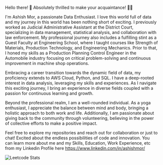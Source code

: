 Hello there! 🌈 Absolutely thrilled to make your acquaintance! 🚀🌟 

I'm Ashish Mor, a passionate Data Enthusiast. I love this world full of data and my journey in this world has been nothing short of exciting. 
I previously worked as Judicial Administrative Assistant at the District Court, specializing in data management, statistical analysis, and collaboration with law enforcement. 
My professional journey also includes a fulfilling stint as a Guest Faculty at Engineering School, where I taught courses like Strength of Materials, Production Technology, and Engineering Mechanics. 
Prior to that, I honed my skills as a Production Planning Control Engineer in the Automobile industry focusing on critical problem-solving and continuous improvement in machine shop operations. 

Embracing a career transition towards the dynamic field of data, my proficiency extends to AWS Cloud, Python, and SQL. 
I have a deep-rooted interest in data analysis, leveraging my skills and experiences. 
As I navigate this exciting journey, I bring an experience in diverse fields coupled with a passion for continuous learning and growth. 

Beyond the professional realm, I am a well-rounded individual. As a yoga enthusiast, I appreciate the balance between mind and body, bringing a holistic approach to both work and life. 
Additionally, I am passionate about giving back to the community through volunteering, believing in the power of collective efforts to make a positive impact.

Feel free to explore my repositories and reach out for collaboration or just to chat! Excited about the endless possibilities of code and innovation. 
You can learn more about me and my Skills, Education, Work Experience, etc from my Linkedin Profile here https://www.linkedin.com/in/ashishmor/

![Leetcode Stats](https://leetcard.jacoblin.cool/ashimor?ext=heatmap)
